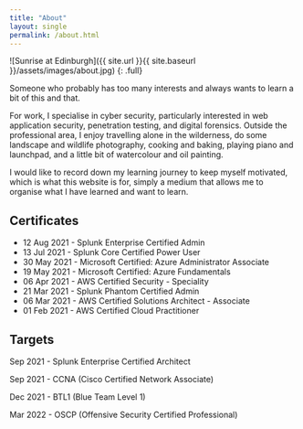 ```yaml
---
title: "About"
layout: single
permalink: /about.html
---
```


![Sunrise at Edinburgh]({{ site.url }}{{ site.baseurl }}/assets/images/about.jpg)
{: .full}

Someone who probably has too many interests and always wants to learn a bit of this and that.

For work, I specialise in cyber security, particularly interested in web application security, penetration testing, and digital forensics. Outside the professional area, I enjoy travelling alone in the wilderness, do some landscape and wildlife photography, cooking and baking, playing piano and launchpad, and a little bit of watercolour and oil painting.

I would like to record down my learning journey to keep myself motivated, which is what this website is for, simply a medium that allows me to organise what I have learned and want to learn.

## Certificates
- 12 Aug 2021 - Splunk Enterprise Certified Admin
- 13 Jul 2021 - Splunk Core Certified Power User
- 30 May 2021 - Microsoft Certified: Azure Administrator Associate
- 19 May 2021 - Microsoft Certified: Azure Fundamentals
- 06 Apr 2021 - AWS Certified Security - Speciality
- 21 Mar 2021 - Splunk Phantom Certified Admin
- 06 Mar 2021 - AWS Certified Solutions Architect - Associate
- 01 Feb 2021 - AWS Certified Cloud Practitioner

## Targets
Sep 2021 - Splunk Enterprise Certified Architect

Sep 2021 - CCNA (Cisco Certified Network Associate)

Dec 2021 - BTL1 (Blue Team Level 1)

Mar 2022 - OSCP (Offensive Security Certified Professional)
